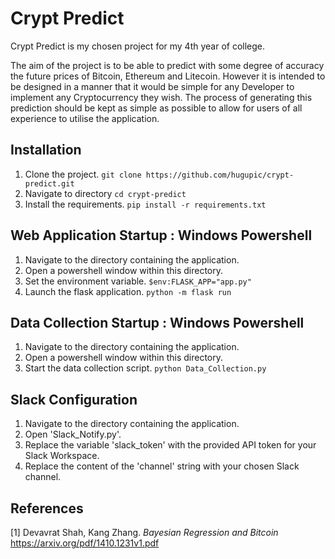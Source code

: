 # Crypt Predict

Crypt Predict is my chosen project for my 4th year of college.

The aim of the project is to be able to predict with some degree of accuracy the future prices of Bitcoin, Ethereum and Litecoin. However it is intended to be designed in a manner that it would be simple for any Developer to implement any Cryptocurrency they wish. The process of generating this prediction should be kept as simple as possible to allow for users of all experience to utilise the application.

## Installation
1. Clone the project.
`git clone https://github.com/hugupic/crypt-predict.git`
2. Navigate to directory
`cd crypt-predict`
3. Install the requirements.
`pip install -r requirements.txt`

## Web Application Startup : Windows Powershell
1. Navigate to the directory containing the application.
2. Open a powershell window within this directory.
3. Set the environment variable.
`$env:FLASK_APP="app.py"`
4. Launch the flask application.
`python -m flask run`

## Data Collection Startup : Windows Powershell
1. Navigate to the directory containing the application.
2. Open a powershell window within this directory.
3. Start the data collection script.
`python Data_Collection.py`

## Slack Configuration
1. Navigate to the directory containing the application.
2. Open 'Slack_Notify.py'.
3. Replace the variable 'slack_token' with the provided API token for your Slack Workspace.
4. Replace the content of the 'channel' string with your chosen Slack channel.


## References
[1] Devavrat Shah, Kang Zhang. *Bayesian Regression and Bitcoin* https://arxiv.org/pdf/1410.1231v1.pdf 
